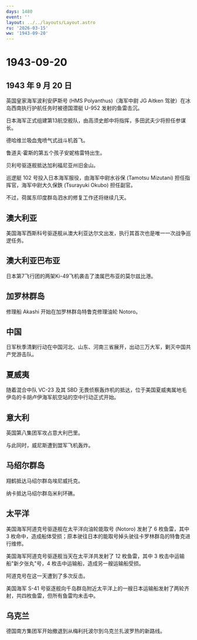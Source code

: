 ```yaml
---
days: 1480
event: ''
layout: ../../layouts/Layout.astro
ru: '2026-03-15'
ww: '1943-09-20'
---
```


# 1943-09-20

## 1943 年 9 月 20 日

英国皇家海军波利安萨斯号 (HMS Polyanthus)（海军中尉 JG Aitken
驾驶）在冰岛西南执行护航任务时被德国潜艇 U-952 发射的鱼雷击沉。

日本海军正式组建第13航空舰队，由高须史郎中将指挥，多田武夫少将担任参谋长。

德哈维兰吸血鬼喷气式战斗机首飞。

鲁道夫·霍斯的第五个孩子安妮格雷特出生。

贝利号驱逐舰抵达加利福尼亚州旧金山。

巡逻艇 102 号投入日本海军服役，由海军中尉水谷保 (Tamotsu Mizutani)
担任指挥官，海军中尉大久保鉄 (Tsurayuki Okubo) 担任副官。

不过，荷属东印度群岛泗水的修复工作还将继续几天。

## 澳大利亚

美国海军西斯科号驱逐舰从澳大利亚达尔文出发，执行其首次也是唯一一次战争巡逻任务。

## 澳大利亚巴布亚

日本第7飞行团的两架Ki-49飞机袭击了澳属巴布亚的莫尔兹比港。

## 加罗林群岛

修理船 Akashi 开始在加罗林群岛特鲁克修理油轮 Notoro。

## 中国

日军秋季清剿行动在中国河北、山东、河南三省展开，出动三万大军，剿灭中国共产党游击队。

## 夏威夷

随着混合中队 VC-23 及其 SBD
无畏侦察轰炸机的抵达，位于美国夏威夷属地毛伊岛的卡胡卢伊海军航空站的空中行动正式开始。

## 意大利

英国第八集团军攻占意大利巴里。

与此同时，威尼斯遭到盟军飞机轰炸。

## 马绍尔群岛

翔鹤抵达马绍尔群岛埃尼威托克。

纳卡抵达马绍尔群岛米利环礁。

## 太平洋

美国海军阿道克号驱逐舰在太平洋向油轮能取号 (Notoro) 发射了 6
枚鱼雷，其中 3
枚命中，造成船体受损；原本驶往日本的能取号掉头驶往卡罗林群岛的特鲁克进行维修。

美国海军阿道克号驱逐舰当天在太平洋共发射了 12 枚鱼雷，其中 3
枚击中运输船"新夕张丸"号，4 枚击中运输船，造成另一艘运输船受损。

阿道克号在这一天遭到了多次反击。

美国海军 S-41
号驱逐舰向千岛群岛附近太平洋上的一艘日本运输船发射了两轮齐射，共四枚鱼雷，但所有鱼雷均未击中。

## 乌克兰

德国南方集团军开始撤退到从梅利托波尔到乌克兰扎波罗热的新路线。